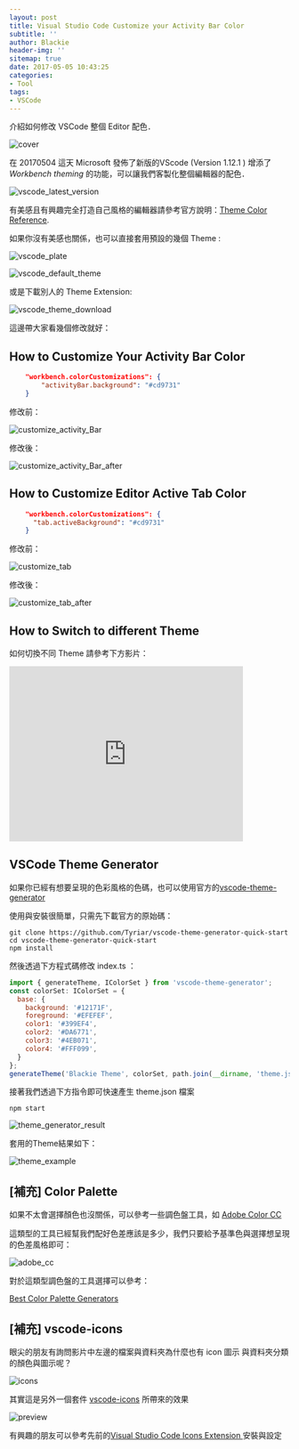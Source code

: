 ```yaml
---
layout: post
title: Visual Studio Code Customize your Activity Bar Color
subtitle: ''
author: Blackie
header-img: ''
sitemap: true
date: 2017-05-05 10:43:25
categories:
- Tool
tags:
- VSCode
---
```


介紹如何修改 VSCode 整個 Editor 配色．

<!-- More -->

![cover](cover.png)

在 20170504 這天 Microsoft 發佈了新版的VScode (Version 1.12.1 ) 增添了 *Workbench theming* 的功能，可以讓我們客製化整個編輯器的配色．

![vscode_latest_version](vscode_latest_version.png)

有美感且有興趣完全打造自己風格的編輯器請參考官方說明：[Theme Color Reference](https://code.visualstudio.com/docs/getstarted/theme-color-reference).

如果你沒有美感也關係，也可以直接套用預設的幾個 Theme :

![vscode_plate](vscode_plate.png)

![vscode_default_theme](vscode_default_theme.png)

或是下載別人的 Theme Extension:

![vscode_theme_download](vscode_theme_download.png)

這邊帶大家看幾個修改就好：

## How to Customize Your Activity Bar Color ##

```json
    "workbench.colorCustomizations": {
        "activityBar.background": "#cd9731"
    }
```

修改前：

![customize_activity_Bar](customize_activity_Bar.png)

修改後：

![customize_activity_Bar_after](customize_activity_Bar_after)

## How to Customize Editor Active Tab Color ##

```json
    "workbench.colorCustomizations": {
      "tab.activeBackground": "#cd9731"
    }
```

修改前：

![customize_tab](customize_tab.png)

修改後：

![customize_tab_after](customize_tab_after.png)

## How to Switch to different Theme ##

如何切換不同 Theme 請參考下方影片：

<iframe width="420" height="315" src="https://youtu.be/0L47rFf8JhU" frameborder="0" allowfullscreen></iframe>

## VSCode Theme Generator ##

如果你已經有想要呈現的色彩風格的色碼，也可以使用官方的[vscode-theme-generator](https://github.com/Tyriar/vscode-theme-generator)

使用與安裝很簡單，只需先下載官方的原始碼：

    git clone https://github.com/Tyriar/vscode-theme-generator-quick-start
    cd vscode-theme-generator-quick-start
    npm install

然後透過下方程式碼修改 index.ts ：

```js
import { generateTheme, IColorSet } from 'vscode-theme-generator';
const colorSet: IColorSet = {
  base: {
    background: '#12171F',
    foreground: '#EFEFEF',
    color1: '#399EF4',
    color2: '#DA6771',
    color3: '#4EB071',
    color4: '#FFF099',
  }
};
generateTheme('Blackie Theme', colorSet, path.join(__dirname, 'theme.json'));
```

接著我們透過下方指令即可快速產生 theme.json 檔案

    npm start

![theme_generator_result](theme_generator_result.png)

套用的Theme結果如下：

![theme_example](theme_example.png)

## [補充] Color Palette ##

如果不太會選擇顏色也沒關係，可以參考一些調色盤工具，如 [Adobe Color CC](https://color.adobe.com/)

這類型的工具已經幫我們配好色差應該是多少，我們只要給予基準色與選擇想呈現的色差風格即可：

![adobe_cc](adobe_cc.png)

對於這類型調色盤的工具選擇可以參考：

[Best Color Palette Generators](http://htmlcolorcodes.com/resources/best-color-palette-generators/)

## [補充] vscode-icons ##

眼尖的朋友有詢問影片中左邊的檔案與資料夾為什麼也有 icon 圖示 與資料夾分類的顏色與圖示呢？

![icons](icons.png)

其實這是另外一個套件 [vscode-icons](https://marketplace.visualstudio.com/items?itemName=robertohuertasm.vscode-icons) 所帶來的效果

![preview](preview.gif)

有興趣的朋友可以參考先前的[Visual Studio Code Icons Extension
](https://blackie1019.github.io/2017/04/04/Visual-Studio-Code-Icons-Extension/)安裝與設定